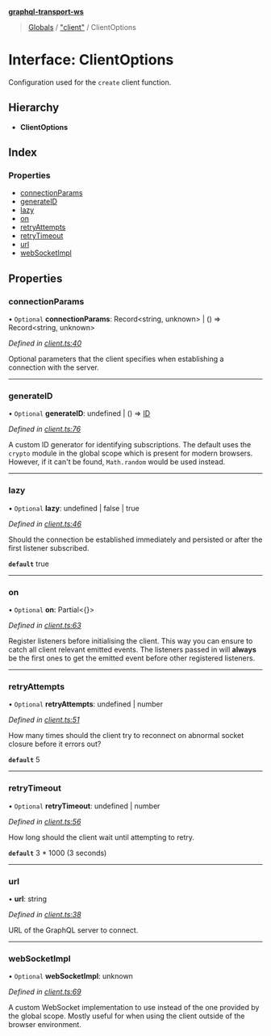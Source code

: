**[graphql-transport-ws](../README.md)**

> [Globals](../README.md) / ["client"](../modules/_client_.md) / ClientOptions

# Interface: ClientOptions

Configuration used for the `create` client function.

## Hierarchy

* **ClientOptions**

## Index

### Properties

* [connectionParams](_client_.clientoptions.md#connectionparams)
* [generateID](_client_.clientoptions.md#generateid)
* [lazy](_client_.clientoptions.md#lazy)
* [on](_client_.clientoptions.md#on)
* [retryAttempts](_client_.clientoptions.md#retryattempts)
* [retryTimeout](_client_.clientoptions.md#retrytimeout)
* [url](_client_.clientoptions.md#url)
* [webSocketImpl](_client_.clientoptions.md#websocketimpl)

## Properties

### connectionParams

• `Optional` **connectionParams**: Record\<string, unknown> \| () => Record\<string, unknown>

*Defined in [client.ts:40](https://github.com/enisdenjo/graphql-transport-ws/blob/624b4ce/src/client.ts#L40)*

Optional parameters that the client specifies when establishing a connection with the server.

___

### generateID

• `Optional` **generateID**: undefined \| () => [ID](../modules/_types_.md#id)

*Defined in [client.ts:76](https://github.com/enisdenjo/graphql-transport-ws/blob/624b4ce/src/client.ts#L76)*

A custom ID generator for identifying subscriptions.
The default uses the `crypto` module in the global scope
which is present for modern browsers. However, if
it can't be found, `Math.random` would be used instead.

___

### lazy

• `Optional` **lazy**: undefined \| false \| true

*Defined in [client.ts:46](https://github.com/enisdenjo/graphql-transport-ws/blob/624b4ce/src/client.ts#L46)*

Should the connection be established immediately and persisted
or after the first listener subscribed.

**`default`** true

___

### on

• `Optional` **on**: Partial\<{}>

*Defined in [client.ts:63](https://github.com/enisdenjo/graphql-transport-ws/blob/624b4ce/src/client.ts#L63)*

Register listeners before initialising the client. This way
you can ensure to catch all client relevant emitted events.
The listeners passed in will **always** be the first ones
to get the emitted event before other registered listeners.

___

### retryAttempts

• `Optional` **retryAttempts**: undefined \| number

*Defined in [client.ts:51](https://github.com/enisdenjo/graphql-transport-ws/blob/624b4ce/src/client.ts#L51)*

How many times should the client try to reconnect on abnormal socket closure before it errors out?

**`default`** 5

___

### retryTimeout

• `Optional` **retryTimeout**: undefined \| number

*Defined in [client.ts:56](https://github.com/enisdenjo/graphql-transport-ws/blob/624b4ce/src/client.ts#L56)*

How long should the client wait until attempting to retry.

**`default`** 3 * 1000 (3 seconds)

___

### url

•  **url**: string

*Defined in [client.ts:38](https://github.com/enisdenjo/graphql-transport-ws/blob/624b4ce/src/client.ts#L38)*

URL of the GraphQL server to connect.

___

### webSocketImpl

• `Optional` **webSocketImpl**: unknown

*Defined in [client.ts:69](https://github.com/enisdenjo/graphql-transport-ws/blob/624b4ce/src/client.ts#L69)*

A custom WebSocket implementation to use instead of the
one provided by the global scope. Mostly useful for when
using the client outside of the browser environment.
